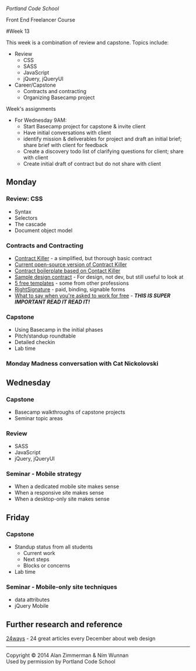 *Portland Code School*

Front End Freelancer Course

#Week 13

This week is a combination of review and capstone. Topics include:

* Review
  * CSS
  * SASS
  * JavaScript
  * jQuery, jQueryUI
* Career/Capstone
  * Contracts and contracting
  * Organizing Basecamp project


Week's assignments
* For Wednesday 9AM:
  * Start Basecamp project for capstone & invite client
  * Have initial conversations with client
  * identify mission & deliverables for project and draft an initial brief; share brief with client for feedback
  * Create a discovery todo list of clarifying questions for client; share with client
  * Create initial draft of contract but do not share with client


## Monday

### Review: CSS
* Syntax
* Selectors
* The cascade
* Document object model

### Contracts and Contracting

* [Contract Killer](http://24ways.org/2008/contract-killer/) - a simplified, but thorough basic contract
* [Current open-source version of Contract Killer](https://gist.github.com/malarkey/4031110)
* [Contract boilerplate based on Contact Killer](https://www.docracy.com/3884/contract-of-works-for-web-design)
* [Sample design contract](https://www.docracy.com/5152/short-form-design-contract) - For design, not dev, but still useful to look at
* [5 free templates](http://speckyboy.com/2010/08/12/5-free-to-use-freelance-design-contract-templates/) - some from other professions
* [RightSignature](https://rightsignature.com/signup) - paid, binding, signable forms
* [What to say when you're asked to work for free](http://www.thestar.com/business/personal_finance/2013/11/19/what_to_say_when_youre_asked_to_work_for_free.html) - ***THIS IS SUPER IMPORTANT READ IT READ IT!***

### Capstone

* Using Basecamp in the initial phases
* Pitch/standup roundtable
* Detailed checkin
* Lab time

### Monday Madness conversation with Cat Nickolovski

## Wednesday

### Capstone
* Basecamp walkthroughs of capstone projects
* Seminar topic areas

### Review
* SASS
* JavaScript
* jQuery, jQueryUI

### Seminar - Mobile strategy
* When a dedicated mobile site makes sense
* When a responsive site makes sense
* When a desktop-only site makes sense

## Friday

### Capstone
* Standup status from all students
  * Current work
  * Next steps
  * Blocks or concerns
* Lab time

### Seminar - Mobile-only site techniques
* data attributes
* jQuery Mobile




## Further research and reference

[24ways](http://24ways.org/) - 24 great articles every December about web design

<hr>
Copyright © 2014 Alan Zimmerman & Ním Wunnan<br />
Used by permission by Portland Code School
